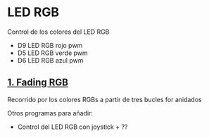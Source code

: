 # LED RGB
Control de los colores del LED RGB
- D9 LED RGB rojo pwm
- D5 LED RGB verde pwm
- D6 LED RGB azul pwm

## [1. Fading RGB](https://github.com/EchidnaShield/Recursos/blob/master/Didactica/Actividades_IDE_Arduino/LEDRGB/FadingRGB/FadingRGB.ino)
Recorrido por los colores RGBs a partir de tres bucles for anidados

Otros programas para añadir:
- Control del LED RGB con joystick + ??
